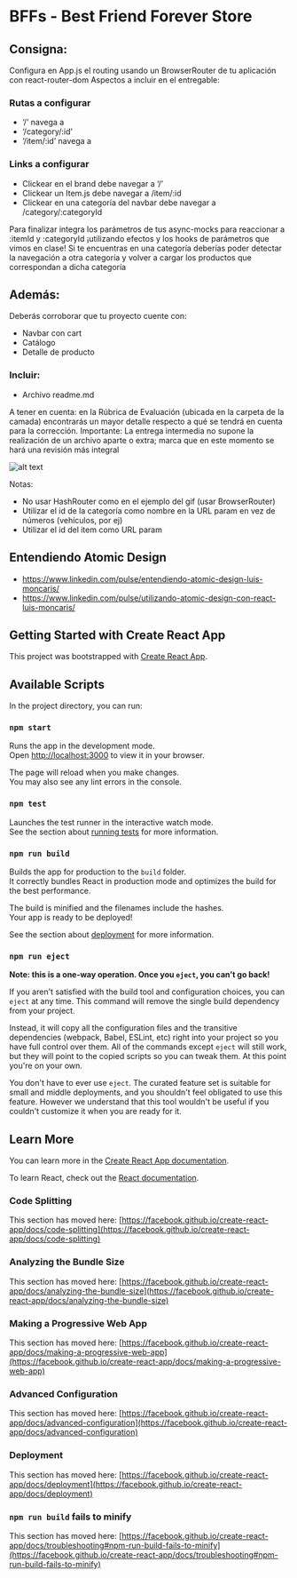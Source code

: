 # BFFs - Best Friend Forever Store 



## Consigna:
Configura en App.js el routing usando un BrowserRouter de tu aplicación con react-router-dom
Aspectos a incluir en el entregable:

### Rutas a configurar
* ‘/’ navega a <ItemListContainer />
* ‘/category/:id’  <ItemListContainer />
* ‘/item/:id’ navega a <ItemDetailContainer />

### Links a configurar
* Clickear en el brand debe navegar a ‘/’
* Clickear un Item.js debe navegar a /item/:id
* Clickear en una categoría del navbar debe navegar a /category/:categoryId 

Para finalizar integra los parámetros de tus async-mocks para reaccionar a :itemId y :categoryId ¡utilizando efectos y los hooks de parámetros que vimos en clase! Si te encuentras en una categoría deberías poder detectar la navegación a otra categoría y volver a cargar los productos que correspondan a dicha categoría

## Además:
Deberás corroborar que tu proyecto cuente con:
* Navbar con cart
* Catálogo
* Detalle de producto

### Incluir:
* Archivo readme.md

A tener en cuenta: en la Rúbrica de Evaluación (ubicada en la carpeta de la camada) encontrarás un mayor detalle respecto a qué se tendrá en cuenta para la corrección.
Importante: La entrega intermedia no supone la realización de un archivo aparte o extra; marca que en este momento se hará una revisión más integral

![alt text](https://github.com/JesusRamirezGamarra/CoderHouse_ReactJS/blob/Desafio-07/public/images/Desafio07.gif)

Notas: 
* No usar HashRouter como en el ejemplo del gif (usar BrowserRouter)
* Utilizar el id de la categoría como nombre en la URL param en vez de números (vehículos, por ej)
* Utilizar el id del item como URL param



 
## Entendiendo Atomic Design

* https://www.linkedin.com/pulse/entendiendo-atomic-design-luis-moncaris/
* https://www.linkedin.com/pulse/utilizando-atomic-design-con-react-luis-moncaris/


## Getting Started with Create React App

This project was bootstrapped with [Create React App](https://github.com/facebook/create-react-app).

## Available Scripts

In the project directory, you can run:

### `npm start`

Runs the app in the development mode.\
Open [http://localhost:3000](http://localhost:3000) to view it in your browser.

The page will reload when you make changes.\
You may also see any lint errors in the console.

### `npm test`

Launches the test runner in the interactive watch mode.\
See the section about [running tests](https://facebook.github.io/create-react-app/docs/running-tests) for more information.

### `npm run build`

Builds the app for production to the `build` folder.\
It correctly bundles React in production mode and optimizes the build for the best performance.

The build is minified and the filenames include the hashes.\
Your app is ready to be deployed!

See the section about [deployment](https://facebook.github.io/create-react-app/docs/deployment) for more information.

### `npm run eject`

**Note: this is a one-way operation. Once you `eject`, you can't go back!**

If you aren't satisfied with the build tool and configuration choices, you can `eject` at any time. This command will remove the single build dependency from your project.

Instead, it will copy all the configuration files and the transitive dependencies (webpack, Babel, ESLint, etc) right into your project so you have full control over them. All of the commands except `eject` will still work, but they will point to the copied scripts so you can tweak them. At this point you're on your own.

You don't have to ever use `eject`. The curated feature set is suitable for small and middle deployments, and you shouldn't feel obligated to use this feature. However we understand that this tool wouldn't be useful if you couldn't customize it when you are ready for it.

## Learn More

You can learn more in the [Create React App documentation](https://facebook.github.io/create-react-app/docs/getting-started).

To learn React, check out the [React documentation](https://reactjs.org/).

### Code Splitting

This section has moved here: [https://facebook.github.io/create-react-app/docs/code-splitting](https://facebook.github.io/create-react-app/docs/code-splitting)

### Analyzing the Bundle Size

This section has moved here: [https://facebook.github.io/create-react-app/docs/analyzing-the-bundle-size](https://facebook.github.io/create-react-app/docs/analyzing-the-bundle-size)

### Making a Progressive Web App

This section has moved here: [https://facebook.github.io/create-react-app/docs/making-a-progressive-web-app](https://facebook.github.io/create-react-app/docs/making-a-progressive-web-app)

### Advanced Configuration

This section has moved here: [https://facebook.github.io/create-react-app/docs/advanced-configuration](https://facebook.github.io/create-react-app/docs/advanced-configuration)

### Deployment

This section has moved here: [https://facebook.github.io/create-react-app/docs/deployment](https://facebook.github.io/create-react-app/docs/deployment)

### `npm run build` fails to minify

This section has moved here: [https://facebook.github.io/create-react-app/docs/troubleshooting#npm-run-build-fails-to-minify](https://facebook.github.io/create-react-app/docs/troubleshooting#npm-run-build-fails-to-minify)
